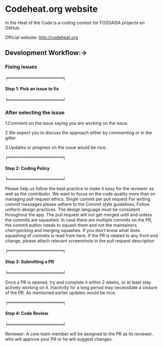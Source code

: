 # Codeheat.org website

In the Heat of the Code is a coding contest for FOSSASIA projects on GitHub.

Official website: http://codeheat.org

## Development Workflow:->

### Fixing issues

╒══════════════════╕

#### Step 1: Pick an issue to fix

╘══════════════════╛

### After selecting the issue

1.Comment on the issue saying you are working on the issue.

2.We expect you to discuss the approach either by commenting or in the gitter.

3.Updates or progress on the issue would be nice.

╒══════════════════╕

#### Step 2: Coding Policy

╘══════════════════╛

Please help us follow the best practice to make it easy for the reviewer as well as the contributor. We want to focus on the code quality more than on managing pull request ethics.
Single commit per pull request
For writing commit messages please adhere to the Commit style guidelines.
Follow uniform design practices. The design language must be consistent throughout the app.
The pull request will not get merged until and unless the commits are squashed. In case there are multiple commits on the PR, the commit author needs to squash them and not the maintainers cherrypicking and merging squashes.
If you don't know what does squashing of commits is read from here.
If the PR is related to any front end change, please attach relevant screenshots in the pull request description

╒══════════════════╕

#### Step 3: Submitting a PR

╘══════════════════╛

Once a PR is opened, try and complete it within 2 weeks, or at least stay actively working on it. Inactivity for a long period may necessitate a closure of the PR. As mentioned earlier updates would be nice.

╒══════════════════╕

#### Step 4: Code Review

╘══════════════════╛

Reviewer: A core team member will be assigned to the PR as its reviewer, who will approve your PR or he will suggest changes.
